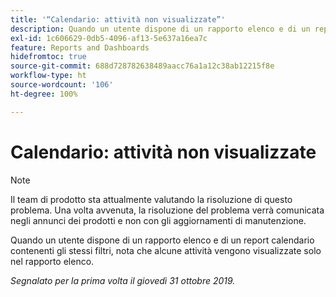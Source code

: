 ```yaml
---
title: '“Calendario: attività non visualizzate”'
description: Quando un utente dispone di un rapporto elenco e di un report calendario contenenti gli stessi filtri, nota che alcune attività vengono visualizzate solo nel rapporto elenco.
exl-id: 1c606629-0db5-4096-af13-5e637a16ea7c
feature: Reports and Dashboards
hidefromtoc: true
source-git-commit: 688d728782638489aacc76a1a12c38ab12215f8e
workflow-type: ht
source-wordcount: '106'
ht-degree: 100%

---
```


# Calendario: attività non visualizzate

>[!NOTE]
>
>Il team di prodotto sta attualmente valutando la risoluzione di questo problema. Una volta avvenuta, la risoluzione del problema verrà comunicata negli annunci dei prodotti e non con gli aggiornamenti di manutenzione.

Quando un utente dispone di un rapporto elenco e di un report calendario contenenti gli stessi filtri, nota che alcune attività vengono visualizzate solo nel rapporto elenco.

_Segnalato per la prima volta il giovedì 31 ottobre 2019._
